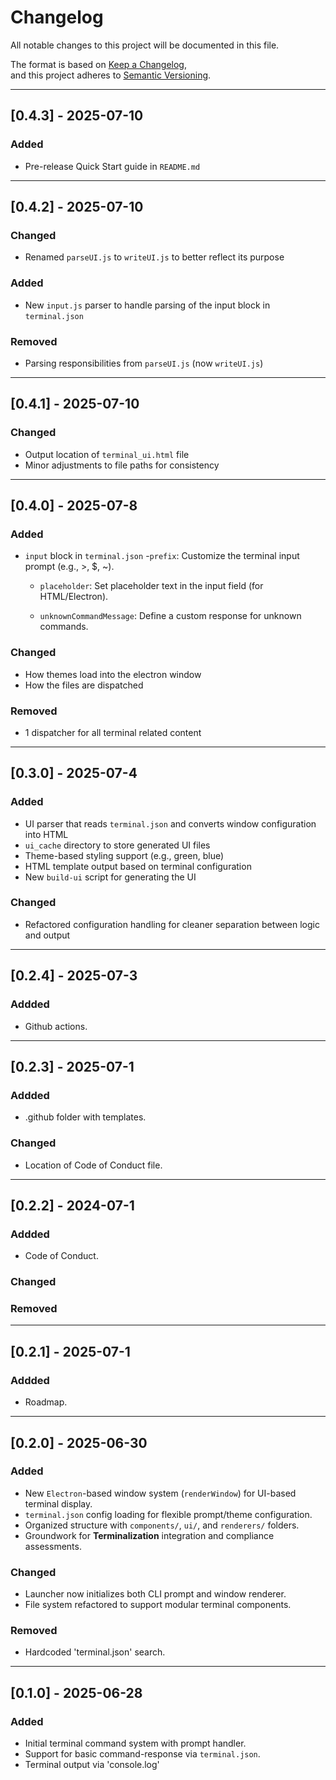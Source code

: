 # Changelog

All notable changes to this project will be documented in this file.

The format is based on [Keep a Changelog](https://keepachangelog.com/en/1.0.0/),  
and this project adheres to [Semantic Versioning](https://semver.org/spec/v2.0.0.html).

---
## [0.4.3] - 2025-07-10
### Added
- Pre-release Quick Start guide in `README.md`

---

## [0.4.2] - 2025-07-10
### Changed
- Renamed `parseUI.js` to `writeUI.js` to better reflect its purpose

### Added
- New `input.js` parser to handle parsing of the input block in `terminal.json`

### Removed
- Parsing responsibilities from `parseUI.js` (now `writeUI.js`)

---

## [0.4.1] - 2025-07-10
### Changed
- Output location of `terminal_ui.html` file
- Minor adjustments to file paths for consistency

---

## [0.4.0] - 2025-07-8
### Added
- `input` block in `terminal.json`
    -`prefix`: Customize the terminal input prompt (e.g., >, $, ~).

    - `placeholder`: Set placeholder text in the input field (for HTML/Electron).

    - `unknownCommandMessage`: Define a custom response for unknown commands.

### Changed
- How themes load into the electron window
- How the files are dispatched

### Removed
- 1 dispatcher for all terminal related content
---

## [0.3.0] - 2025-07-4
### Added
- UI parser that reads `terminal.json` and converts window configuration into HTML
- `ui_cache` directory to store generated UI files
- Theme-based styling support (e.g., green, blue)
- HTML template output based on terminal configuration
- New `build-ui` script for generating the UI

### Changed
- Refactored configuration handling for cleaner separation between logic and output

---

## [0.2.4] - 2025-07-3
### Addded
- Github actions.

---

## [0.2.3] - 2025-07-1
### Addded
- .github folder with templates.
### Changed
- Location of Code of Conduct file.

---

## [0.2.2] - 2024-07-1
### Addded
- Code of Conduct.
### Changed

### Removed

---

## [0.2.1] - 2025-07-1
### Addded
- Roadmap.

---

## [0.2.0] - 2025-06-30
### Added
- New `Electron`-based window system (`renderWindow`) for UI-based terminal display.
- `terminal.json` config loading for flexible prompt/theme configuration.
- Organized structure with `components/`, `ui/`, and `renderers/` folders.
- Groundwork for **Terminalization** integration and compliance assessments.

### Changed
- Launcher now initializes both CLI prompt and window renderer.
- File system refactored to support modular terminal components.

### Removed
- Hardcoded 'terminal.json' search.

---

## [0.1.0] - 2025-06-28
### Added
- Initial terminal command system with prompt handler.
- Support for basic command-response via `terminal.json`.
- Terminal output via 'console.log'

